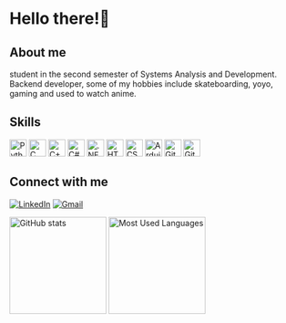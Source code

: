 # Hello there!🖖

## About me
student in the second semester of Systems Analysis and Development. Backend developer, some of my hobbies include skateboarding, yoyo, gaming and used to watch anime.

## Skills
<p align="left">
    <img src="https://raw.githubusercontent.com/get-icon/geticon/master/icons/python.svg" alt="Python" width="30"/>
    <img src="https://raw.githubusercontent.com/get-icon/geticon/master/icons/c.svg" alt="C" width="30"/>
    <img src="https://raw.githubusercontent.com/get-icon/geticon/master/icons/c-plusplus.svg" alt="C++" width="30"/>
    <img src="https://raw.githubusercontent.com/get-icon/geticon/master/icons/c-sharp.svg" alt="C#" width="30"/>
    <img src="https://raw.githubusercontent.com/get-icon/geticon/master/icons/dotnet.svg" alt=".NET" width="30"/>
    <img src="https://raw.githubusercontent.com/get-icon/geticon/master/icons/html-5.svg" alt="HTML" width="30"/>
    <img src="https://raw.githubusercontent.com/get-icon/geticon/master/icons/css-3.svg" alt="CSS" width="30"/>
    <img src="https://raw.githubusercontent.com/get-icon/geticon/master/icons/arduino.svg" alt="Arduino" width="30"/>
    <img src="https://raw.githubusercontent.com/get-icon/geticon/master/icons/git-icon.svg" alt="Git" width="30"/>
    <img src="https://raw.githubusercontent.com/get-icon/geticon/master/icons/github-icon.svg" alt="GitHub" width="30"/>
</p>


## Connect with me
[![LinkedIn](https://img.shields.io/badge/-LinkedIn-000?style=for-the-badge&logo=linkedin&logoColor=9745F5&color:FFF)](https://www.linkedin.com/in/gabriel-saraiva-567718284/)
[![Gmail](https://img.shields.io/badge/-Gmail-000?style=for-the-badge&logo=gmail&logoColor=9745F5&color:FFF)](mailto:gabrielc.sara@gmail.com)  
<p align="left">
    <img src="https://github-readme-stats.vercel.app/api?username=gb-saraiva&show_icons=true&hide_border=true&theme=midnight-purple&include_all_commits=true&hide=contribs" alt="GitHub stats" height="170"/>
    <img src="https://github-readme-stats.vercel.app/api/top-langs/?username=gb-saraiva&theme=midnight-purple&hide_border=true" alt="Most Used Languages" height="170"/>
</p>
